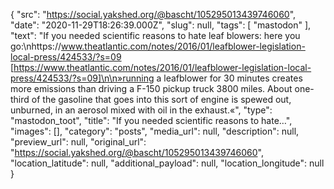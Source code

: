{
  "src": "https://social.yakshed.org/@bascht/105295013439746060",
  "date": "2020-11-29T18:26:39.000Z",
  "slug": null,
  "tags": [
    "mastodon"
  ],
  "text": "If you needed scientific reasons to hate leaf blowers: here you go:\nhttps://www.theatlantic.com/notes/2016/01/leafblower-legislation-local-press/424533/?s=09 [https://www.theatlantic.com/notes/2016/01/leafblower-legislation-local-press/424533/?s=09]\n\n»running a leafblower for 30 minutes creates more emissions than driving a F-150 pickup truck 3800 miles. About one-third of the gasoline that goes into this sort of engine is spewed out, unburned, in an aerosol mixed with oil in the exhaust.«",
  "type": "mastodon_toot",
  "title": "If you needed scientific reasons to hate…",
  "images": [],
  "category": "posts",
  "media_url": null,
  "description": null,
  "preview_url": null,
  "original_url": "https://social.yakshed.org/@bascht/105295013439746060",
  "location_latitude": null,
  "additional_payload": null,
  "location_longitude": null
}